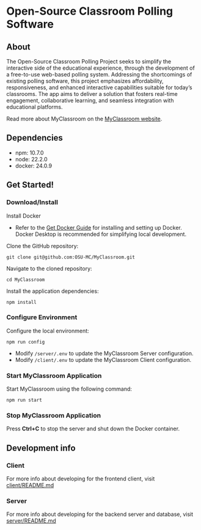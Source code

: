 # Open-Source Classroom Polling Software
## About
The Open-Source Classroom Polling Project seeks to simplify the interactive side of the educational experience, through the development of a free-to-use web-based polling system. Addressing the shortcomings of existing polling software, this project emphasizes affordability, responsiveness, and enhanced interactive capabilities suitable for today’s classrooms. The app aims to deliver a solution that fosters real-time engagement, collaborative learning, and seamless integration with educational platforms.

Read more about MyClassroom on the [MyClassroom website](https://osu-mc.github.io).

## Dependencies
- npm: 10.7.0
- node: 22.2.0
- docker: 24.0.9

## Get Started!
### Download/Install
Install Docker
- Refer to the [Get Docker Guide](https://docs.docker.com/get-docker/) for installing and setting up Docker. Docker Desktop is recommended for simplifying local development.

Clone the GitHub repository:
```
git clone git@github.com:OSU-MC/MyClassroom.git
```

Navigate to the cloned repository:
```
cd MyClassroom
```

Install the application dependencies:
```
npm install
```

### Configure Environment
Configure the local environment:
```
npm run config
```
- Modify `/server/.env` to update the MyClassroom Server configuration.
- Modify `/client/.env` to update the MyClassroom Client configuration.

### Start MyClassroom Application
Start MyClassroom using the following command:
```
npm run start
```

### Stop MyClassroom Application
Press **Ctrl+C** to stop the server and shut down the Docker container.

## Development info
### Client
For more info about developing for the frontend client, visit [client/README.md](https://github.com/OSU-MC/MyClassroom/tree/dev/client)

### Server 
For more info about developing for the backend server and database, visit [server/README.md](https://github.com/OSU-MC/MyClassroom/tree/dev/server)
